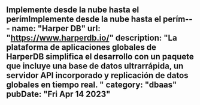 Implemente desde la nube hasta el perímImplemente desde la nube hasta el perím---
name: "Harper DB"
url: "https://www.harperdb.io/"
description: "La plataforma de aplicaciones globales de HarperDB simplifica el desarrollo con un paquete que incluye una base de datos ultrarrápida, un servidor API incorporado y replicación de datos globales en tiempo real. "
category: "dbaas"
pubDate: "Fri Apr 14 2023"
---
